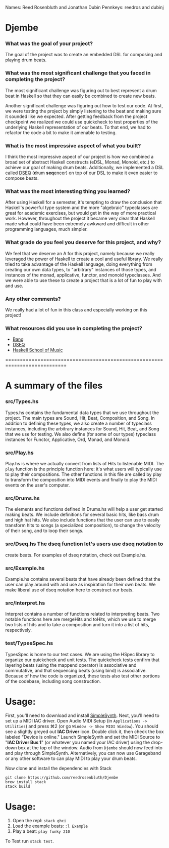 Names: Reed Rosenbluth and Jonathan Dubin
Pennkeys: reedros and dubinj

# Djembe

### What was the goal of your project?

The goal of the project was to create an embedded DSL for composing
and playing drum beats.


### What was the most significant challenge that you faced in completing the project?

The most significant challenge was figuring out to best represent a
drum beat in Haskell so that they can easily be combined to create new
beats.

Another significant challenge was figuring out how to test our
code. At first, we were testing the project by simply listening to the
beat and making sure it sounded like we expected. After getting
feedback from the project checkpoint we realized we could use
quickcheck to test properties of the underlying Haskell representation
of our beats. To that end, we had to refactor the code a bit to make
it amenable to testing.


### What is the most impressive aspect of what you built?

I think the most impressive aspect of our project is how we combined a
broad set of abstract Haskell constructs (eDSL, Monad, Monoid, etc.)
to achieve our goal of making drum beats. Additionally, we implemented
a DSL called [DSEQ](http://www.csounds.com/journal/issue8/dseq.html) (**d**rum **seq**encer) on top of our DSL to make it even easier to
compose beats.


### What was the most interesting thing you learned?

After using Haskell for a semester, it's tempting to draw the
conclusion that Haskell's powerful type system and the more
"algebraic" typeclasses are great for academic exercises, but would
get in the way of more practical work. However, throughout the project
it became very clear that Haskell made what could have been extremely
awkward and difficult in other programming languages, much simpler.


### What grade do you feel you deserve for this project, and why?

We feel that we deserve an A for this project, namely because we
really leveraged the power of Haskell to create a cool and useful
library. We really tried to take advantage of the Haskell language,
doing everything from creating our own data types, to "arbitrary"
instances of those types, and instances of the monad, applicative,
functor, and monoid typeclasses. And we were able to use these to
create a project that is a lot of fun to play with and use.


### Any other comments?

We really had a lot of fun in this class and especially working on
this project!


### What resources did you use in completing the project?

- [Bang](https://hackage.haskell.org/package/Bang)
- [DSEQ](http://www.csounds.com/journal/issue8/dseq.html)
- [Haskell School of Music](http://haskell.cs.yale.edu/?post_type=publication&p=112)

===========================================================================

# A summary of the files

### src/Types.hs

Types.hs contains the fundamental data types that we use throughout
the project. The main types are Sound, Hit, Beat, Composition, and
Song. In addition to defining these types, we also create a number of
typeclass instances, including the arbitrary instances for Sound, Hit,
Beat, and Song that we use for testing. We also define (for some of
our types) typeclass instances for Functor, Applicative, Ord, Monad,
and Monoid.


### src/Play.hs

Play.hs is where we actually convert from lists of Hits to listenable
MIDI. The `play` function is the principle function here: it's what
users will typically use to play their compositions. The other
functions in this file are called by play to transform the composition
into MIDI events and finally to play the MIDI events on the user's
computer.


### src/Drums.hs

The elements and functions defined in Drums.hs will help a user get
started making beats. We include definitions for several basic hits,
like bass drum and high hat hits. We also include functions that the
user can use to easily transform hits to songs (a specialized
composition), to change the velocity of their song, and to loop their
songs.

### src/Dseq.hs The dseq function let's users use dseq notation to
create beats. For examples of dseq notation, check out Example.hs.


### src/Example.hs

Example.hs contains several beats that have already been defined that
the user can play around with and use as inspiration for their own
beats. We make liberal use of dseq notation here to construct our
beats.


### src/Interpret.hs

Interpret contains a number of functions related to interpreting
beats. Two notable functions here are mergeHits and toHits, which we
use to merge two lists of hits and to take a composition and turn it
into a list of hits, respectively.


### test/TypesSpec.hs

TypesSpec is home to our test cases. We are using the HSpec library to
organize our quickcheck and unit tests. The quickcheck tests confirm
that layering beats (using the mappend operator) is associative and
commutative, and that sequencing beats (using bind) is
associative. Because of how the code is organized, these tests also
test other portions of the codebase, including song construction.


# Usage:
First, you'll need to download and install
[SimpleSynth](http://notahat.com/simplesynth/). Next, you'll need to
set up a MIDI IAC driver. Open Audio MIDI Setup (in `Applications ->
Utilities`) and press ⌘2 (or go `Window -> Show MIDI Window`). You
should see a slightly greyed out **IAC Driver** icon. Double click it,
then check the box labeled "Device is online."  Launch SimpleSynth and
set the MIDI Source to "**IAC Driver Bus 1**" (or whatever you named
your IAC driver) using the drop-down box at the top of the
window. Audio from `Djembe` should now feed into and play through
SimpleSynth. Alternatively, you can now use Garageband or any other
software to can play MIDI to play your drum beats.

Now clone and install the dependencies with Stack

    git clone https://github.com/reedrosenbluth/Djembe
    brew install stack
    stack build

# Usage:
1. Open the repl: `stack ghci`
2. Load the example beats: `:l Example`
3. Play a beat: `play funky 210`

To Test run `stack test`.
